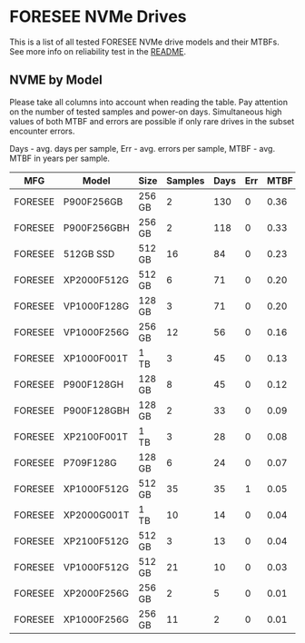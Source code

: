 FORESEE NVMe Drives
===================

This is a list of all tested FORESEE NVMe drive models and their MTBFs. See more
info on reliability test in the [README](https://github.com/linuxhw/SMART).

NVME by Model
------------

Please take all columns into account when reading the table. Pay attention on the
number of tested samples and power-on days. Simultaneous high values of both MTBF
and errors are possible if only rare drives in the subset encounter errors.

Days - avg. days per sample,
Err  - avg. errors per sample,
MTBF - avg. MTBF in years per sample.

| MFG       | Model              | Size   | Samples | Days  | Err   | MTBF |
|-----------|--------------------|--------|---------|-------|-------|------|
| FORESEE   | P900F256GB         | 256 GB | 2       | 130   | 0     | 0.36   |
| FORESEE   | P900F256GBH        | 256 GB | 2       | 118   | 0     | 0.33   |
| FORESEE   | 512GB SSD          | 512 GB | 16      | 84    | 0     | 0.23   |
| FORESEE   | XP2000F512G        | 512 GB | 6       | 71    | 0     | 0.20   |
| FORESEE   | VP1000F128G        | 128 GB | 3       | 71    | 0     | 0.20   |
| FORESEE   | VP1000F256G        | 256 GB | 12      | 56    | 0     | 0.16   |
| FORESEE   | XP1000F001T        | 1 TB   | 3       | 45    | 0     | 0.13   |
| FORESEE   | P900F128GH         | 128 GB | 8       | 45    | 0     | 0.12   |
| FORESEE   | P900F128GBH        | 128 GB | 2       | 33    | 0     | 0.09   |
| FORESEE   | XP2100F001T        | 1 TB   | 3       | 28    | 0     | 0.08   |
| FORESEE   | P709F128G          | 128 GB | 6       | 24    | 0     | 0.07   |
| FORESEE   | XP1000F512G        | 512 GB | 35      | 35    | 1     | 0.05   |
| FORESEE   | XP2000G001T        | 1 TB   | 10      | 14    | 0     | 0.04   |
| FORESEE   | XP2100F512G        | 512 GB | 3       | 13    | 0     | 0.04   |
| FORESEE   | VP1000F512G        | 512 GB | 21      | 10    | 0     | 0.03   |
| FORESEE   | XP2000F256G        | 256 GB | 2       | 5     | 0     | 0.01   |
| FORESEE   | XP1000F256G        | 256 GB | 11      | 2     | 0     | 0.01   |
